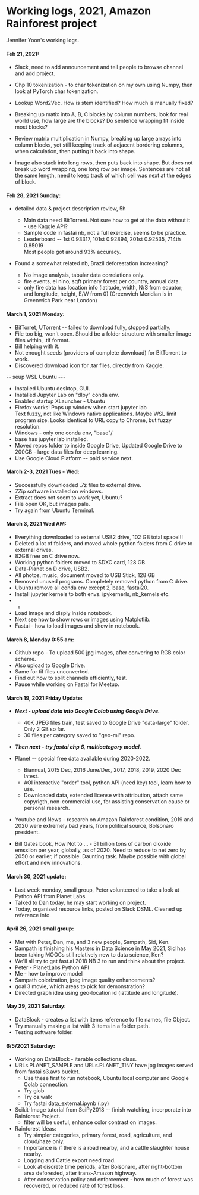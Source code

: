 # Working logs, 2021, Amazon Rainforest project 

Jennifer Yoon's working logs.  

#### Feb 21, 2021:  

  * Slack, need to add announcement and tell people to browse channel and add project.  

  * Chp 10 tokenization - to char tokenization on my own using Numpy, then look at PyTorch char tokenization.  
  * Lookup Word2Vec.  How is stem identified?  How much is manually fixed?  
  * Breaking up matix into A, B, C blocks by column numbers, look for real world use, how large are the blocks? Do sentence wrapping fit inside most blocks?  
  * Review matrix multiplication in Numpy, breaking up large arrays into column blocks, yet still keeping track of adjacent bordering columns, when calculation, then putting it back into shape.  
  * Image also stack into long rows, then puts back into shape.  But does not break up word wrapping, one long row per image. Sentences are not all the same length, need to keep track of which cell was next at the edges of block.  

#### Feb 28, 2021 Sunday:  

  * detailed data & project description review, 5h  
    - Main data need BitTorrent. Not sure how to get at the data without it      	 - use Kaggle API?  
    - Sample code in fastai nb, not a full exercise, seems to be practice.  
    - Leaderboard -- 1st 0.93317, 101st 0.92894, 201st 0.92535, 714th 0.85019  
      Most people got around 93% accuracy.   

  * Found a somewhat related nb, Brazil deforestation increasing?  
    - No image analysis, tabular data correlations only.  
    - fire events, el nino, sqft primary forest per country, annual data.  
    - only fire data has location info 
      (latitude, width, N/S from equator; and longitude, height, E/W from 0)
      (Greenwich Meridian is in Greenwich Park near London)

#### March 1, 2021 Monday:  

  * BitTorret, UTorrent -- failed to download fully, stopped partially.  
  * File too big, won't open.  Should be a folder structure with smaller image files within, .tif format. 
  * Bill helping with it.  
  * Not enought seeds (providers of complete download) for BitTorrent to work. 
  * Discovered download icon for .tar files, directly from Kaggle.  
  
  --  seup WSL Ubuntu ---  
  * Installed Ubuntu desktop, GUI.  
  * Installed Jupyter Lab on "dlpy" conda env.
  * Enabled startup XLauncher - Ubuntu 
  * Firefox works!  Pops up window when start jupyter lab  
    Text fuzzy, not like Windows native applications. Maybe WSL limit program size.  Looks identical to URL copy to Chrome, but fuzzy resolution.  
  * Windows - only one conda env, "base"/ 
  * base has jupyter lab installed.  
  * Moved repos folder to inside Google Drive, Updated Google Drive to 200GB - large data files for deep learning. 
  * Use Google Cloud Platform -- paid service next.  
  
#### March 2-3, 2021 Tues - Wed:  
 * Successfully downloaded .7z files to external drive.  
 * 7Zip software installed on windows.  
 * Extract does not seem to work yet, Ubuntu?  
 * File open OK, but images pale.  
 * Try again from Ubuntu Terminal.  

#### March 3, 2021 Wed AM:  
 * Everything downloaded to external USB2 drive, 102 GB total space!!!  
 * Deleted a lot of folders, and moved whole python folders from C drive to external drives.  
 * 82GB free on C drive now.  
 * Working python folders moved to SDXC card, 128 GB.  
 * Data-Planet on D drive, USB2.  
 * All photos, music, document moved to USB Stick, 128 GB  
 * Removed unused programs.  Completely removed python from C drive.  
 * Ubuntu remove all conda env except 2, base, fastai20.  
 * Install jupyter kernels to both envs. ipykernerls, nb_kernels etc.  
 * -  
 * Load image and disply inside notebook.  
 * Next see how to show rows or images using Matplotlib.  
 * Fastai - how to load images and show in notebook. 

#### March 8, Monday 0:55 am:  
 * Github repo - To upload 500 jpg images, after convering to RGB color scheme.  
 * Also upload to Google Drive.  
 * Same for tif files unconverted.  
 * Find out how to split channels efficiently, test.  
 * Pause while working on Fastai for Meetup.  

#### March 19, 2021 Friday Update:  

 * ***Next - upload data into Google Colab using Google Drive.***    
   - 40K JPEG files train, test saved to Google Drive "data-large" folder.       Only 2 GB so far.  
   - 30 files per category saved to "geo-ml" repo.  
 * ***Then next - try fastai chp 6, multicategory model.***    
 * Planet -- special free data available during 2020-2022.  
   - Biannual, 2015 Dec, 2016 June/Dec, 2017, 2018, 2019, 2020 Dec latest. 
   - AOI interactive "order" tool, python API (need key) tool, learn how to use.  
   - Downloaded data, extended license with attribution, attach same copyrigth, non-commercial use, for assisting conservation cause or personal research.   
 * Youtube and News - research on Amazon Rainforest condition, 2019 and 2020 were extremely bad years, from political source, Bolsonaro president.  

 * Bill Gates book, How Not to ... - 51 billion tons of carbon dioxide emssiion per year, globally, as of 2020.  Need to reduce to net zero by 2050 or earlier, if possible.  Daunting task.  Maybe possible with global effort and new innovations.  

#### March 30, 2021 update:  
* Last week monday, small group, Peter volunteered to take a look at Python API from Planet Labs.  
* Talked to Dan today, he may start working on project.  
* Today, organized resource links, posted on Slack DSML. Cleaned up reference info.  


#### April 26, 2021 small group:  
 * Met with Peter, Dan, me, and 3 new people, Sampath, Sid, Ken.  
 * Sampath is finishing his Masters in Data Science in May 2021, Sid has been taking MOOCs still relatively new to data science, Ken?  
 * We'll all try to get fast.ai 2018 NB 3 to run and think about the project.  
 * Peter - PlanetLabs Python API
 * Me - how to improve model  
 * Sampath colorization, jpeg image quality enhancements?    
 * goal 3 movie, which areas to pick for demonstration?  
 * Directed graph idea using geo-location id (lattitude and longitude).  

#### May 29, 2021 Saturday:  
 * DataBlock - creates a list with items reference to file names, file Object.  
 * Try manually making a list with 3 items in a folder path.  
 * Testing software folder.  
 
#### 6/5/2021 Saturday:  
 * Working on DataBlock - iterable collections class.  
 * URLs.PLANET_SAMPLE and URLs.PLANET_TINY have jpg images served from fastai s3.aws bucket.  
   - Use these first to run notebook, Ubuntu local computer and Google Colab connection.  
   - Try glob  
   - Try os.walk  
   - Try fastai data_external.ipynb (.py)  
 * Scikit-Image tutorial from SciPy2018 -- finish watching, incorporate into Rainforest Project.  
   - filter will be useful, enhance color contrast on images.  
 * Rainforest Ideas:  
   - Try simpler categories, primary forest, road, agriculture, and cloud/haze only.  
   - Importance is if there is a road nearby, and a cattle slaughter house nearby.  
   - Logging and Cattle export need road.  
   - Look at discrete time periods, after Bolsonaro, after right-bottom area deforested, after trans-Amazon highway.  
   - After conservation policy and enforcement - how much of forest was recovered, or reduced rate of forest loss.  



